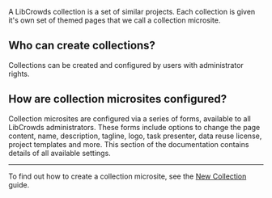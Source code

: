 A LibCrowds collection is a set of similar projects. Each collection is given
it's own set of themed pages that we call a collection microsite.

## Who can create collections?

Collections can be created and configured by users with administrator
rights.

## How are collection microsites configured?

Collection microsites are configured via a series of forms, available to all
LibCrowds administrators. These forms include options to change the page
content, name, description, tagline, logo, task presenter, data reuse license,
project templates and more. This section of the documentation contains
details of all available settings.

---

To find out how to create a collection microsite, see the
[New Collection](/collections/new.md) guide.
